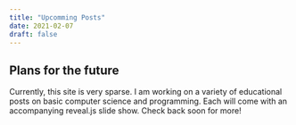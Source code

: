 ```yaml
---
title: "Upcomming Posts"
date: 2021-02-07
draft: false
---
```


## Plans for the future

Currently, this site is very sparse. I am working on a variety of educational posts on basic computer science and programming. Each will come with an accompanying reveal.js slide show. Check back soon for more!
